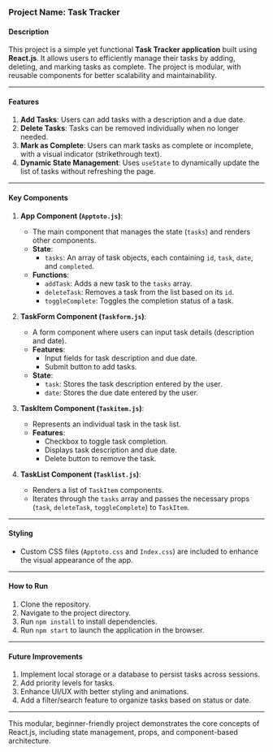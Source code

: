 ### Project Name: Task Tracker

#### **Description**  
This project is a simple yet functional **Task Tracker application** built using **React.js**. It allows users to efficiently manage their tasks by adding, deleting, and marking tasks as complete. The project is modular, with reusable components for better scalability and maintainability.

---

#### **Features**
1. **Add Tasks**: Users can add tasks with a description and a due date.  
2. **Delete Tasks**: Tasks can be removed individually when no longer needed.  
3. **Mark as Complete**: Users can mark tasks as complete or incomplete, with a visual indicator (strikethrough text).  
4. **Dynamic State Management**: Uses `useState` to dynamically update the list of tasks without refreshing the page.  

---

#### **Key Components**
1. **App Component (`Apptoto.js`)**:
   - The main component that manages the state (`tasks`) and renders other components.
   - **State**:
     - `tasks`: An array of task objects, each containing `id`, `task`, `date`, and `completed`.
   - **Functions**:
     - `addTask`: Adds a new task to the `tasks` array.
     - `deleteTask`: Removes a task from the list based on its `id`.
     - `toggleComplete`: Toggles the completion status of a task.

2. **TaskForm Component (`Taskform.js`)**:
   - A form component where users can input task details (description and date).
   - **Features**:
     - Input fields for task description and due date.
     - Submit button to add tasks.
   - **State**:
     - `task`: Stores the task description entered by the user.
     - `date`: Stores the due date entered by the user.

3. **TaskItem Component (`Taskitem.js`)**:
   - Represents an individual task in the task list.
   - **Features**:
     - Checkbox to toggle task completion.
     - Displays task description and due date.
     - Delete button to remove the task.

4. **TaskList Component (`Tasklist.js`)**:
   - Renders a list of `TaskItem` components.
   - Iterates through the `tasks` array and passes the necessary props (`task`, `deleteTask`, `toggleComplete`) to `TaskItem`.

---

#### **Styling**
- Custom CSS files (`Apptoto.css` and `Index.css`) are included to enhance the visual appearance of the app.

---

#### **How to Run**
1. Clone the repository.
2. Navigate to the project directory.
3. Run `npm install` to install dependencies.
4. Run `npm start` to launch the application in the browser.

---

#### **Future Improvements**
1. Implement local storage or a database to persist tasks across sessions.
2. Add priority levels for tasks.
3. Enhance UI/UX with better styling and animations.
4. Add a filter/search feature to organize tasks based on status or date.

---

This modular, beginner-friendly project demonstrates the core concepts of React.js, including state management, props, and component-based architecture.
